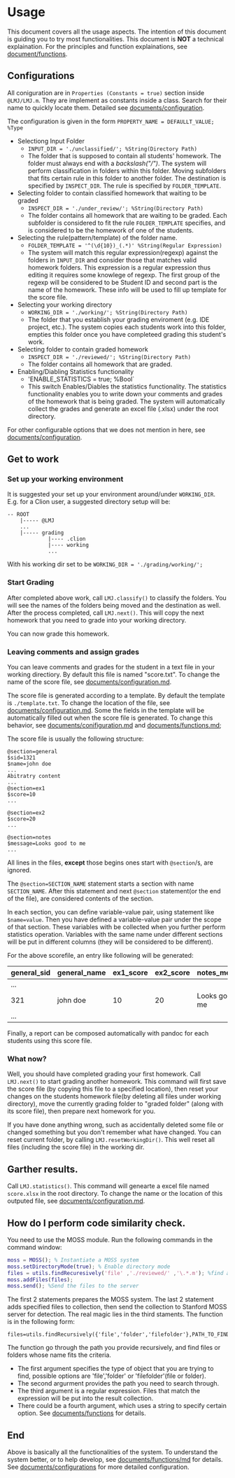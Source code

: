 # Usage

This document covers all the usage aspects. 
The intention of this document is guiding you to try most functionalities. 
This document is **NOT** a technical explaination. For the principles and function explainations, see [document/functions](functions.md).

## Configurations
All coniguration are in `Properties (Constants = true)` section inside `@LMJ/LMJ.m`. They are implement as constants inside a class. Search for their name to quickly locate them. Detailed see [documents/configuration](configurations.md).

The configuration is given in the form `PROPERTY_NAME = DEFAULLT_VALUE; %Type`
    
* Selectiong Input Folder
    *  `INPUT_DIR = './unclassified/'; %String(Directory Path)`
    *  The folder that is supposed to contain all students' homework. The folder must always end with a *backslash("/")*. The system will perform classification in folders within this folder. Moving subfolders that fits certain rule in this folder to another folder. The destination is specified by `INSPECT_DIR`. The rule is specified by `FOLDER_TEMPLATE`.
* Selecting folder to contain classified homework that waiting to be graded
    * `INSPECT_DIR = './under_review/'; %String(Directory Path)`
    * The folder contains all homework that are waiting to be graded. Each subfolder is considered to fit the rule `FOLDER_TEMPLATE` specifies, and is considered to be the homework of one of the students.
* Selecting the rule(pattern/template) of the folder name.
    * `FOLDER_TEMPLATE = '^(\d{10})_(.*)' %String(Regular Expression)`
    * The system will match this regular expression(regexp) against the folders in `INPUT_DIR` and consider those that matches valid homework folders. This expression is a regular expression thus editing it requires some knowlege of regexp. The first group of the regexp will be considered to be Student ID and second part is the name of the homework. These info will be used to fill up template for the score file.
* Selecting your working directory
    * `WORKING_DIR = './working/'; %String(Directory Path)`
    * The folder that you establish your grading enviroment (e.g. IDE project, etc.). The system copies each students work into this folder, empties this folder once you have completeed grading this student's work. 
* Selecting folder to contain graded homework
    * `INSPECT_DIR = './reviewed/'; %String(Directory Path)`
    * The folder contains all homework that are graded.
* Enabling/Diabling Statistics functionality
    * 'ENABLE_STATISTICS = true; %Bool`
    * This switch Enables/Diables the statistics functionality. The statistics functionality enables you to write down your comments and grades of the homework that is being graded. The system will automatically collect the grades and generate an excel file (.xlsx) under the root directory.
    
For other configurable options that we does not mention in here, see [documents/configuration](configurations.md).

## Get to work

### Set up your working environment
It is suggested your set up your environment around/under `WORKING_DIR`. E.g. for a Clion user, a suggested directory setup will be:
```
-- ROOT
    |----- @LMJ
    ...
    |----- grading
             |---- .clion
             |---- working
             ...
```
With his working dir set to be `WORKING_DIR = './grading/working/';`

### Start Grading
After completed above work, call `LMJ.classify()` to classify the folders. You will see the names of the folders being moved and the destination as well. After the process completed, call `LMJ.next()`. This will copy the next homework that you need to grade into your working directory. 

You can now grade this homework.

### Leaving comments and assign grades
You can leave comments and grades for the student in a text file in your working directiory. By default this file is named "score.txt". To change the name of the score file, see [documents/configuration.md](configurations.md). 

The score file is generated according to a template. By default the template is `./template.txt`. To change the location of the file, see [documents/configuration.md](configurations.md). Some the fields in the template will be automatically filled out when the score file is generated. To change this behavior, see [documents/conifiguration.md](configuration.md) and [documents/functions.md](functions.md);

The score file is usually the following structure:
```
@section=general
$sid=1321
$name=john doe
...
Abitratry content
...
@section=ex1
$score=10
...

@section=ex2
$score=20
...

@section=notes
$message=Looks good to me
...

```
All lines in the files, **except** those begins ones start with `@section`/`$`, are ignored. 

The `@section=SECTION_NAME` statement starts a section with name `SECTION_NAME`. After this statement and next `@section` statement(or the end of the file), are considered contents of the section.

In each section, you can define variable-value pair, using statement like `$name=value`. Then you have defined a variable-value pair under the scope of that section. These variables with be collected when you further perform statistics operation. Variables with the same name under different sections will be put in different columns (they will be considered to be different).

For the above scorefile, an entry like following will be generated:

general_sid | general_name | ex1_score | ex2_score | notes_message
------------|--------------|-----------|-----------|-------------
...| | | |
321|john doe| 10 | 20|Looks good to me
...| | | |

Finally, a report can be composed automatically with pandoc for each students using this score file. 

### What now?
Well, you should have completed grading your first homework. Call `LMJ.next()` to start grading another homework. This command will first save the score file (by copying this file to a specified location), then reset your changes on the students homework file(by deleting all files under working directory), move the currently grading folder to "graded folder" (along with its score file), then prepare next homework for you. 

If you have done anything wrong, such as accidentally deleted some file or changed something but you don't remember what have changed. You can reset current folder, by calling `LMJ.resetWorkingDir()`. This well reset all files (including the score file) in the working dir. 

## Garther results.

Call `LMJ.statistics()`. This command will genearte a excel file named `score.xlsx` in the root directory. To change the name or the location of this outputed file, see [documents/configuration.md](configurations.md).

## How do I perform code similarity check.
You need to use the MOSS module. Run the following commands in the command window:

```matlab 
moss = MOSS(); % Instantiate a MOSS system
moss.setDirectoryMode(true); % Enable directory mode
files = utils.findRecuresively('file' ,'./reviewed/' ,'\.*.m'); %find all ".m" files in './reviewed'
moss.addFiles(files); 
moss.send(); %Send the files to the server
```
The first 2 statements prepares the MOSS system. The last 2 statement adds specified files to collection, then send the collection to Stanford MOSS server for detection. The real magic lies in the third staments. The function is in the following form:

    files=utils.findRecursively({'file','folder','filefolder'},PATH_TO_FIND,CRITERIA);
    
The function go through the path you provide recursively, and find files or folders whose name fits the criteria. 
* The first argument specifies the type of object that you are trying to find, possible options are 'file','folder' or 'filefolder'(file or folder).
*  The second argurment provides the path you need to search through.
*  The third argument is a regular expression. Files that match the expression will be put into the result collection.
* There could be a fourth argument, which uses a string to specify certain option. See [documents/functions](functions.md) for details.

## End
Above is basically all the functionalities of the system. To understand the system better, or to help develop, see [documents/functions/md](functions.md) for details. See [documents/configurations](configurations.md) for more detailed configuration. 